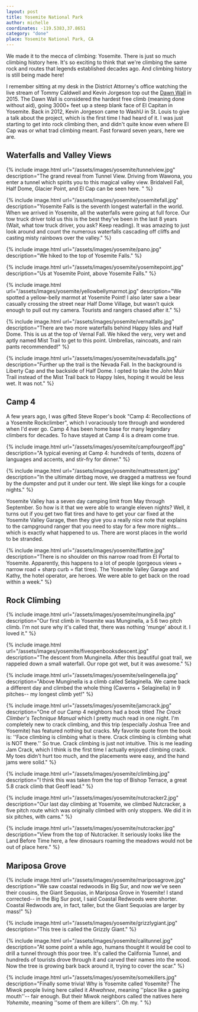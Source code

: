 ```yaml
---
layout: post
title: Yosemite National Park
author: michelle
coordinates: -119.5383,37.8651
category: "done"
place: Yosemite National Park, CA
---
```


We made it to the mecca of climbing: Yosemite. There is just so much climbing history here. It's so exciting to think that we're climbing the same rock and routes that legends established decades ago. And climbing history is still being made here!

I remember sitting at my desk in the District Attorney's office watching the live stream of Tommy Caldwell and Kevin Jorgeson top out the [Dawn Wall](https://www.dawnwall-film.com/) in 2015. The Dawn Wall is considered the hardest free climb (meaning done without aid), going 3000+ feet up a steep blank face of El Capitan in Yosemite. Back in 2012, Kevin Jorgeson came to WashU in St. Louis to give a talk about the project, which is the first time I had heard of it. I was just starting to get into rock climbing then, and didn't quite know even where El Cap was or what trad climbing meant. Fast forward seven years, here we are.

## Waterfalls and Valley Views

{% include image.html url="/assets/images/yosemite/tunnelview.jpg" description="The grand reveal from Tunnel View. Driving from Wawona, you enter a tunnel which spirits you to this magical valley view. Bridalveil Fall, Half Dome, Glacier Point, and El Cap can be seen here. " %}

{% include image.html url="/assets/images/yosemite/yosemitefall.jpg" description="Yosemite Falls is the seventh longest waterfall in the world. When we arrived in Yosemite, all the waterfalls were going at full force. Our tow truck driver told us this is the best they've been in the last 8 years (Wait, what tow truck driver, you ask? Keep reading). It was amazing to just look around and count the numerous waterfalls cascading off cliffs and casting misty rainbows over the valley." %}

{% include image.html url="/assets/images/yosemite/pano.jpg" description="We hiked to the top of Yosemite Falls." %}

{% include image.html url="/assets/images/yosemite/yosemitepoint.jpg" description="Us at Yosemite Point, above Yosemite Falls." %}

{% include image.html url="/assets/images/yosemite/yellowbellymarmot.jpg" description="We spotted a yellow-belly marmot at Yosemite Point! I also later saw a bear casually crossing the street near Half Dome Village, but wasn't quick enough to pull out my camera. Tourists and rangers chased after it." %}

{% include image.html url="/assets/images/yosemite/vernalfalls.jpg" description="There are two more waterfalls behind Happy Isles and Half Dome. This is us at the top of Vernal Fall. We hiked the very, very wet and aptly named Mist Trail to get to this point. Umbrellas, raincoats, and rain pants recommended!" %}

{% include image.html url="/assets/images/yosemite/nevadafalls.jpg" description="Further up the trail is the Nevada Fall. In the background is Liberty Cap and the backside of Half Dome. I opted to take the John Muir Trail instead of the Mist Trail back to Happy Isles, hoping it would be less wet. It was not." %}

## Camp 4

A few years ago, I was gifted Steve Roper's book "Camp 4: Recollections of a Yosemite Rockclimber", which I voraciously tore through and wondered when I'd ever go. Camp 4 has been home base for many legendary climbers for decades. To have stayed at Camp 4 is a dream come true.

{% include image.html url="/assets/images/yosemite/campfourgeoff.jpg" description="A typical evening at Camp 4: hundreds of tents, dozens of languages and accents, and stir-fry for dinner." %}

{% include image.html url="/assets/images/yosemite/mattresstent.jpg" description="In the ultimate dirtbag move, we dragged a mattress we found by the dumpster and put it under our tent. We slept like kings for a couple nights." %}

Yosemite Valley has a seven day camping limit from May through September. So how is it that we were able to wrangle eleven nights? Well, it turns out if you get two flat tires and have to get your car fixed at the Yosemite Valley Garage, then they give you a really nice note that explains to the campground ranger that you need to stay for a few more nights... which is exactly what happened to us. There are worst places in the world to be stranded.

{% include image.html url="/assets/images/yosemite/flattire.jpg" description="There is no shoulder on this narrow road from El Portal to Yosemite. Apparently, this happens to a lot of people (gorgeous views + narrow road + sharp curb = flat tires). The Yosemite Valley Garage and Kathy, the hotel operator, are heroes. We were able to get back on the road within a week." %}

## Rock Climbing

{% include image.html url="/assets/images/yosemite/munginella.jpg" description="Our first climb in Yosemite was Munginella, a 5.6 two pitch climb. I'm not sure why it's called that, there was nothing 'munge' about it. I loved it." %}

{% include image.html url="/assets/images/yosemite/fiveopenbooksdescent.jpg" description="The descent from Munginella. After this beautiful goat trail, we rappeled down a small waterfall. Our rope got wet, but it was awesome." %}

{% include image.html url="/assets/images/yosemite/selingenella.jpg" description="Above Munginella is a climb called Selaginella. We came back a different day and climbed the whole thing (Caverns + Selaginella) in 9 pitches-- my longest climb yet!" %}

{% include image.html url="/assets/images/yosemite/jamcrack.jpg" description="One of our Camp 4 neighbors had a book titled <i>The Crack Climber's Technique Manual</i> which I pretty much read in one night. I'm completely new to crack climbing, and this trip (especially Joshua Tree and Yosemite) has featured nothing but cracks. My favorite quote from the book is: ''Face climbing is climbing what is there. Crack climbing is climbing what is NOT there.'' So true. Crack climbing is just not intuitive. This is me leading Jam Crack, which I think is the first time I actually enjoyed climbing crack. My toes didn't hurt too much, and the placements were easy, and the hand jams were solid." %}

{% include image.html url="/assets/images/yosemite/climbing.jpg" description="I think this was taken from the top of Bishop Terrace, a great 5.8 crack climb that Geoff lead." %}

{% include image.html url="/assets/images/yosemite/nutcracker2.jpg" description="Our last day climbing at Yosemite, we climbed Nutcracker, a five pitch route which was originally climbed with only stoppers. We did it in six pitches, with cams." %}

{% include image.html url="/assets/images/yosemite/nutcracker.jpg" description="View from the top of Nutcracker. It seriously looks like the Land Before Time here, a few dinosaurs roaming the meadows would not be out of place here." %}

## Mariposa Grove

{% include image.html url="/assets/images/yosemite/mariposagrove.jpg" description="We saw coastal redwoods in Big Sur, and now we've seen their cousins, the Giant Sequoias, in Mariposa Grove in Yosemite! I stand corrected-- in the Big Sur post, I said Coastal Redwoods were shorter. Coastal Redwoods are, in fact, taller, but the Giant Sequoias are larger by mass!" %}

{% include image.html url="/assets/images/yosemite/grizzlygiant.jpg" description="This tree is called the Grizzly Giant." %}

{% include image.html url="/assets/images/yosemite/calitunnel.jpg" description="At some point a while ago, humans thought it would be cool to drill a tunnel through this poor tree. It's called the California Tunnel, and hundreds of tourists drove through it and carved their names into the wood. Now the tree is growing bark back around it, trying to cover the scar." %}

{% include image.html url="/assets/images/yosemite/somekillers.jpg" description="Finally some trivia! Why is Yosemite called Yosemite? The Miwok people living here called it <i>Ahwahnee</i>, meaning ''place like a gaping mouth''-- fair enough. But their Miwok neighbors called the natives here <i>Yohemite</i>, meaning ''some of them are killers''. Oh my. " %}